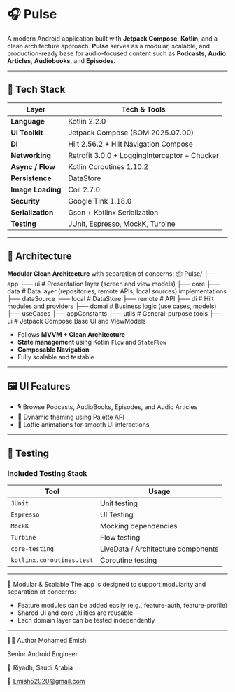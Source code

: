 # 🎧 Pulse

A modern Android application built with **Jetpack Compose**, **Kotlin**, and a clean architecture approach. **Pulse** serves as a modular, scalable, and production-ready base for audio-focused content such as **Podcasts**, **Audio Articles**, **Audiobooks**, and **Episodes**.

---

## 🚀 Tech Stack

| Layer       | Tech & Tools |
|-------------|--------------|
| **Language**      | Kotlin 2.2.0 |
| **UI Toolkit**    | Jetpack Compose (BOM 2025.07.00) |
| **DI**            | Hilt 2.56.2 + Hilt Navigation Compose |
| **Networking**    | Retrofit 3.0.0 + LoggingInterceptor + Chucker |
| **Async / Flow**  | Kotlin Coroutines 1.10.2 |
| **Persistence**   | DataStore |
| **Image Loading** | Coil 2.7.0 |
| **Security**      | Google Tink 1.18.0 |
| **Serialization** | Gson + Kotlinx Serialization |
| **Testing**       | JUnit, Espresso, MockK, Turbine |

---

## 🧱 Architecture

**Modular Clean Architecture** with separation of concerns:
📦 Pulse/
├── app
    ├── ui                 # Presentation layer (screen and view models)
├── core 
    ├── data               # Data layer (repositories, remote APIs, local sources) implementations
        ├── dataSource 
            ├── local      # DataStore
            ├── remote     # API
            ├── di         # Hilt modules and providers
    ├── domai              # Business logic (use cases, models)
        ├── useCases 
        ├── appConstants 
        ├── utils         # General-purpose tools
    ├── ui # Jetpack Compose Base UI and ViewModels

- Follows **MVVM + Clean Architecture**
- **State management** using Kotlin `Flow` and `StateFlow`
- **Composable Navigation**
- Fully scalable and testable

---

## 🖼️ UI Features

- 🎙️ Browse Podcasts, AudioBooks, Episodes, and Audio Articles
- 🎨 Dynamic theming using Palette API
- 🔄 Lottie animations for smooth UI interactions

---

## 🧪 Testing

### Included Testing Stack

| Tool       | Usage |
|------------|-------|
| `JUnit` | Unit testing |
| `Espresso` | UI Testing |
| `MockK` | Mocking dependencies |
| `Turbine` | Flow testing |
| `core-testing` | LiveData / Architecture components |
| `kotlinx.coroutines.test` | Coroutine testing |

---

🧩 Modular & Scalable
The app is designed to support modularity and separation of concerns:

- Feature modules can be added easily (e.g., feature-auth, feature-profile)
- Shared UI and core utilities are reusable
- Each domain layer can be tested independently

---

👨‍💻 Author
Mohamed Emish

Senior Android Engineer

📍 Riyadh, Saudi Arabia

📧 Emish52020@gmail.com

